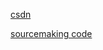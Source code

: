 [csdn](https://blog.csdn.net/hadstj/article/details/41548841)


[sourcemaking code](https://sourcemaking.com/design_patterns/composite/python/1)
